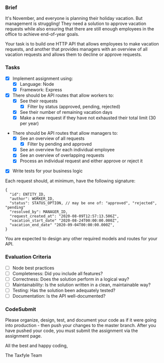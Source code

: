 ### Brief

It's November, and everyone is planning their holiday vacation. But management is struggling! They need a solution to approve vacation requests while also ensuring that there are still enough employees in the office to achieve end-of-year goals.

Your task is to build one HTTP API that allows employees to make vacation requests, and another that provides managers with an overview of all vacation requests and allows them to decline or approve requests.

### Tasks

- [x] Implement assignment using:
  - [x] Language: Node
  - [x] Framework: Express
- [x] There should be API routes that allow workers to:
  - [x] See their requests
    - [x] Filter by status (approved, pending, rejected)
  - [x] See their number of remaining vacation days
  - [x] Make a new request if they have not exhausted their total limit (30 per year)
- There should be API routes that allow managers to:
  - [x] See an overview of all requests
    - [x] Filter by pending and approved
  - [x] See an overview for each individual employee
  - [x] See an overview of overlapping requests
  - [x] Process an individual request and either approve or reject it
- [x] Write tests for your business logic

Each request should, at minimum, have the following signature:

```
{
  "id": ENTITY_ID,
  "author": WORKER_ID,
  "status": STATUS_OPTION, // may be one of: "approved", "rejected", "pending"
  "resolved_by": MANAGER_ID,
  "request_created_at": "2020-08-09T12:57:13.506Z",
  "vacation_start_date" "2020-08-24T00:00:00.000Z",
  "vacation_end_date" "2020-09-04T00:00:00.000Z",
}
```

You are expected to design any other required models and routes for your API.

### Evaluation Criteria

- [ ] Node best practices
- [ ] Completeness: Did you include all features?
- [ ] Correctness: Does the solution perform in a logical way?
- [ ] Maintainability: Is the solution written in a clean, maintainable way?
- [ ] Testing: Has the solution been adequately tested?
- [ ] Documentation: Is the API well-documented?

### CodeSubmit

Please organize, design, test, and document your code as if it were going into production - then push your changes to the master branch. After you have pushed your code, you must submit the assignment via the assignment page.

All the best and happy coding,

The Taxfyle Team
